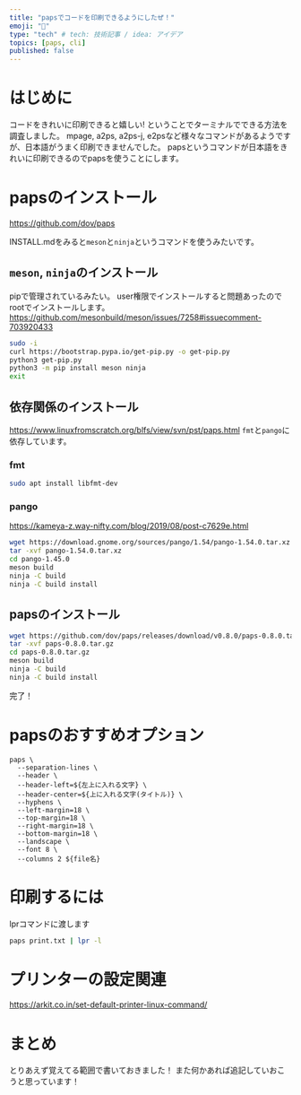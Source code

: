 ```yaml
---
title: "papsでコードを印刷できるようにしたぜ！"
emoji: "🌟"
type: "tech" # tech: 技術記事 / idea: アイデア
topics: [paps, cli]
published: false
---
```

# はじめに 
コードをきれいに印刷できると嬉しい!
ということでターミナルでできる方法を調査しました。
mpage, a2ps, a2ps-j, e2psなど様々なコマンドがあるようですが、日本語がうまく印刷できませんでした。
papsというコマンドが日本語をきれいに印刷できるのでpapsを使うことにします。
# papsのインストール
https://github.com/dov/paps

INSTALL.mdをみると`meson`と`ninja`というコマンドを使うみたいです。

## `meson`, `ninja`のインストール
pipで管理されているみたい。
user権限でインストールすると問題あったのでrootでインストールします。
https://github.com/mesonbuild/meson/issues/7258#issuecomment-703920433

```bash
sudo -i
curl https://bootstrap.pypa.io/get-pip.py -o get-pip.py
python3 get-pip.py
python3 -m pip install meson ninja
exit
```

## 依存関係のインストール
https://www.linuxfromscratch.org/blfs/view/svn/pst/paps.html
`fmt`と`pango`に依存しています。

### fmt
```bash
sudo apt install libfmt-dev
```

### pango
https://kameya-z.way-nifty.com/blog/2019/08/post-c7629e.html
```bash
wget https://download.gnome.org/sources/pango/1.54/pango-1.54.0.tar.xz
tar -xvf pango-1.54.0.tar.xz
cd pango-1.45.0
meson build
ninja -C build
ninja -C build install
```

## papsのインストール

```bash
wget https://github.com/dov/paps/releases/download/v0.8.0/paps-0.8.0.tar.gz
tar -xvf paps-0.8.0.tar.gz
cd paps-0.8.0.tar.gz
meson build
ninja -C build
ninja -C build install
```

完了！

# papsのおすすめオプション
```bsah
paps \
  --separation-lines \
  --header \
  --header-left=${左上に入れる文字} \
  --header-center=${上に入れる文字(タイトル)} \
  --hyphens \
  --left-margin=18 \
  --top-margin=18 \
  --right-margin=18 \
  --bottom-margin=18 \
  --landscape \
  --font 8 \
  --columns 2 ${file名}
```

# 印刷するには
lprコマンドに渡します
```bash
paps print.txt | lpr -l
```

# プリンターの設定関連
https://arkit.co.in/set-default-printer-linux-command/

# まとめ
とりあえず覚えてる範囲で書いておきました！
また何かあれば追記していおこうと思っています！
